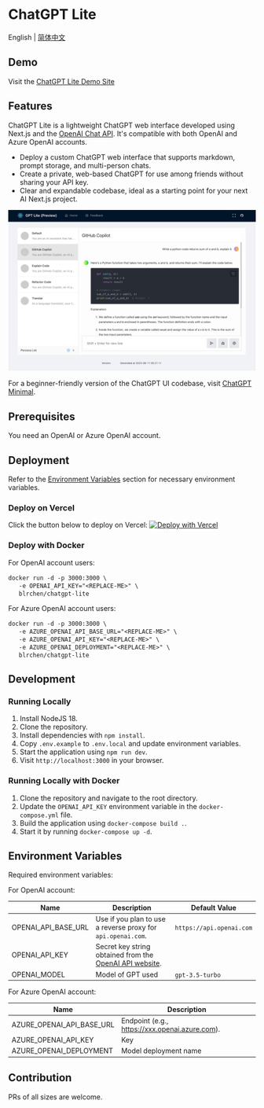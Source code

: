 # ChatGPT Lite

English | [简体中文](./README.zh-CN.md)

## Demo

Visit the [ChatGPT Lite Demo Site](https://gptlite.vercel.app)

## Features

ChatGPT Lite is a lightweight ChatGPT web interface developed using Next.js and the [OpenAI Chat API](https://platform.openai.com/docs/api-reference/chat). It's compatible with both OpenAI and Azure OpenAI accounts.

- Deploy a custom ChatGPT web interface that supports markdown, prompt storage, and multi-person chats.
- Create a private, web-based ChatGPT for use among friends without sharing your API key.
- Clear and expandable codebase, ideal as a starting point for your next AI Next.js project.

![demo](./docs/images/demo.jpg)

For a beginner-friendly version of the ChatGPT UI codebase, visit [ChatGPT Minimal](https://github.com/blrchen/chatgpt-minimal).

## Prerequisites

You need an OpenAI or Azure OpenAI account.

## Deployment

Refer to the [Environment Variables](#environment-variables) section for necessary environment variables.

### Deploy on Vercel

Click the button below to deploy on Vercel:
[![Deploy with Vercel](https://vercel.com/button)](https://vercel.com/new/clone?repository-url=https%3A%2F%2Fgithub.com%2Fblrchen%2Fchatgpt-lite&project-name=chatgpt-lite&framework=nextjs&repository-name=chatgpt-lite)

### Deploy with Docker

For OpenAI account users:

```
docker run -d -p 3000:3000 \
   -e OPENAI_API_KEY="<REPLACE-ME>" \
   blrchen/chatgpt-lite
```

For Azure OpenAI account users:

```
docker run -d -p 3000:3000 \
   -e AZURE_OPENAI_API_BASE_URL="<REPLACE-ME>" \
   -e AZURE_OPENAI_API_KEY="<REPLACE-ME>" \
   -e AZURE_OPENAI_DEPLOYMENT="<REPLACE-ME>" \
   blrchen/chatgpt-lite
```

## Development

### Running Locally

1. Install NodeJS 18.
2. Clone the repository.
3. Install dependencies with `npm install`.
4. Copy `.env.example` to `.env.local` and update environment variables.
5. Start the application using `npm run dev`.
6. Visit `http://localhost:3000` in your browser.

### Running Locally with Docker

1. Clone the repository and navigate to the root directory.
2. Update the `OPENAI_API_KEY` environment variable in the `docker-compose.yml` file.
3. Build the application using `docker-compose build .`.
4. Start it by running `docker-compose up -d`.

## Environment Variables

Required environment variables:

For OpenAI account:

| Name                | Description                                                                                             | Default Value            |
| ------------------- | ------------------------------------------------------------------------------------------------------- | ------------------------ |
| OPENAI_API_BASE_URL | Use if you plan to use a reverse proxy for `api.openai.com`.                                            | `https://api.openai.com` |
| OPENAI_API_KEY      | Secret key string obtained from the [OpenAI API website](https://platform.openai.com/account/api-keys). |
| OPENAI_MODEL        | Model of GPT used                                                                                       | `gpt-3.5-turbo`          |

For Azure OpenAI account:

| Name                      | Description                                    |
| ------------------------- | ---------------------------------------------- |
| AZURE_OPENAI_API_BASE_URL | Endpoint (e.g., https://xxx.openai.azure.com). |
| AZURE_OPENAI_API_KEY      | Key                                            |
| AZURE_OPENAI_DEPLOYMENT   | Model deployment name                          |

## Contribution

PRs of all sizes are welcome.
